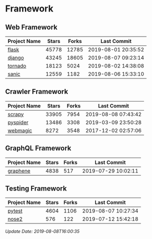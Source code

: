 # Framework

## Web Framework

| Project Name | Stars | Forks | Last Commit |
| ------------ | ----- | ----- | ----------- |
| [flask](https://github.com/pallets/flask) | 45778 | 12785 | 2019-08-01 20:35:52 |
| [django](https://github.com/django/django) | 43245 | 18605 | 2019-08-07 09:23:14 |
| [tornado](https://github.com/tornadoweb/tornado) | 18123 | 5024 | 2019-08-02 14:38:08 |
| [sanic](https://github.com/huge-success/sanic) | 12559 | 1182 | 2019-08-06 15:33:10 |

## Crawler Framework

| Project Name | Stars | Forks | Last Commit |
| ------------ | ----- | ----- | ----------- |
| [scrapy](https://github.com/scrapy/scrapy) | 33905 | 7954 | 2019-08-08 07:43:42 |
| [pyspider](https://github.com/binux/pyspider) | 13486 | 3308 | 2019-03-09 23:50:28 |
| [webmagic](https://github.com/code4craft/webmagic) | 8272 | 3548 | 2017-12-02 02:57:06 |

## GraphQL Framework

| Project Name | Stars | Forks | Last Commit |
| ------------ | ----- | ----- | ----------- |
| [graphene](https://github.com/graphql-python/graphene) | 4838 | 517 | 2019-07-29 10:02:11 |

## Testing Framework

| Project Name | Stars | Forks | Last Commit |
| ------------ | ----- | ----- | ----------- |
| [pytest](https://github.com/pytest-dev/pytest) | 4604 | 1106 | 2019-08-07 10:27:34 |
| [nose2](https://github.com/nose-devs/nose2) | 576 | 122 | 2019-07-12 15:42:18 |

*Update Date: 2019-08-08T16:00:35*